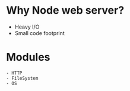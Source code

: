 # Why Node web server?
  - Heavy I/O
  - Small code footprint

# Modules
    - HTTP
    - FileSystem
    - OS
